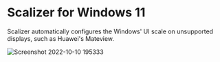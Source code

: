 # Scalizer for Windows 11
Scalizer automatically configures the Windows' UI scale on unsupported displays, such as Huawei's Mateview.

![Screenshot 2022-10-10 195333](https://user-images.githubusercontent.com/35755386/194969393-7879708c-0fe6-40bc-8717-a1a71035eabf.png)


